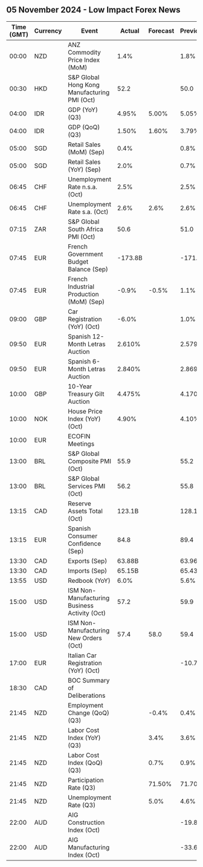 ## 05 November 2024 - Low Impact Forex News

| Time (GMT) | Currency | Event | Actual | Forecast | Previous |
|------|----------|-------|--------|----------|----------|
| 00:00 | NZD | ANZ Commodity Price Index (MoM) | 1.4% |  | 1.8% |
| 00:30 | HKD | S&P Global Hong Kong Manufacturing PMI (Oct) | 52.2 |  | 50.0 |
| 04:00 | IDR | GDP (YoY) (Q3) | 4.95% | 5.00% | 5.05% |
| 04:00 | IDR | GDP (QoQ) (Q3) | 1.50% | 1.60% | 3.79% |
| 05:00 | SGD | Retail Sales (MoM) (Sep) | 0.4% |  | 0.8% |
| 05:00 | SGD | Retail Sales (YoY) (Sep) | 2.0% |  | 0.7% |
| 06:45 | CHF | Unemployment Rate n.s.a. (Oct) | 2.5% |  | 2.5% |
| 06:45 | CHF | Unemployment Rate s.a. (Oct) | 2.6% | 2.6% | 2.6% |
| 07:15 | ZAR | S&P Global South Africa PMI (Oct) | 50.6 |  | 51.0 |
| 07:45 | EUR | French Government Budget Balance (Sep) | -173.8B |  | -171.9B |
| 07:45 | EUR | French Industrial Production (MoM) (Sep) | -0.9% | -0.5% | 1.1% |
| 09:00 | GBP | Car Registration (YoY) (Oct) | -6.0% |  | 1.0% |
| 09:50 | EUR | Spanish 12-Month Letras Auction | 2.610% |  | 2.579% |
| 09:50 | EUR | Spanish 6-Month Letras Auction | 2.840% |  | 2.869% |
| 10:00 | GBP | 10-Year Treasury Gilt Auction | 4.475% |  | 4.170% |
| 10:00 | NOK | House Price Index (YoY) (Oct) | 4.90% |  | 4.10% |
| 10:00 | EUR | ECOFIN Meetings |  |  |  |
| 13:00 | BRL | S&P Global Composite PMI (Oct) | 55.9 |  | 55.2 |
| 13:00 | BRL | S&P Global Services PMI (Oct) | 56.2 |  | 55.8 |
| 13:15 | CAD | Reserve Assets Total (Oct) | 123.1B |  | 128.1B |
| 13:15 | EUR | Spanish Consumer Confidence (Sep) | 84.8 |  | 89.4 |
| 13:30 | CAD | Exports (Sep) | 63.88B |  | 63.96B |
| 13:30 | CAD | Imports (Sep) | 65.15B |  | 65.43B |
| 13:55 | USD | Redbook (YoY) | 6.0% |  | 5.6% |
| 15:00 | USD | ISM Non-Manufacturing Business Activity (Oct) | 57.2 |  | 59.9 |
| 15:00 | USD | ISM Non-Manufacturing New Orders (Oct) | 57.4 | 58.0 | 59.4 |
| 17:00 | EUR | Italian Car Registration (YoY) (Oct) |  |  | -10.7% |
| 18:30 | CAD | BOC Summary of Deliberations |  |  |  |
| 21:45 | NZD | Employment Change (QoQ) (Q3) |  | -0.4% | 0.4% |
| 21:45 | NZD | Labor Cost Index (YoY) (Q3) |  | 3.4% | 3.6% |
| 21:45 | NZD | Labor Cost Index (QoQ) (Q3) |  | 0.7% | 0.9% |
| 21:45 | NZD | Participation Rate (Q3) |  | 71.50% | 71.70% |
| 21:45 | NZD | Unemployment Rate (Q3) |  | 5.0% | 4.6% |
| 22:00 | AUD | AIG Construction Index (Oct) |  |  | -19.8 |
| 22:00 | AUD | AIG Manufacturing Index (Oct) |  |  | -33.6 |
